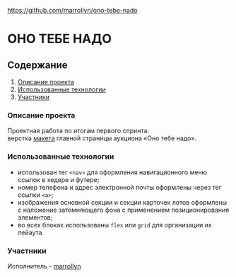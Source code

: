 https://github.com/marrollyn/ono-tebe-nado

# ОНО ТЕБЕ НАДО

## Содержание
1. [Описание проекта](#Описание_проекта)
2. [Использованные технологии](#Использованные_технологии)
3. [Участники](#Участники)

### Описание проекта<a name="Описание_проекта"></a>
Проектная работа по итогам первого спринта:  
верстка [макета](https://www.figma.com/file/unBuocGdAfnegz1sE0MknV/%232-%D0%9E%D0%BD%D0%BE-%D1%82%D0%B5%D0%B1%D0%B5-%D0%BD%D0%B0%D0%B4%D0%BE/duplicate) главной страницы аукциона «Оно тебе надо».

### Использованные технологии<a name="Использованные_технологии"></a> 
- использован тег `<nav>` для оформления навигационного меню ссылок в хедере и футере;
- номер телефона и адрес электронной почты оформлены через тег ссылки `<a>`;
- изображения основной секции и секции карточек лотов оформлены с наложение затемняющего фона с применением позиционирования элементов;
- во всех блоках использованы `flex` или `grid` для организации их лейаута.  


### Участники<a name="Участники"></a>
Исполнитель - [marrollyn](https://github.com/marrollyn/)




